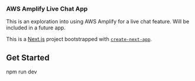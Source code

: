 ### AWS Amplify Live Chat App

This is an exploration into using AWS Amplify for a live chat feature. Will be included in a future app.

This is a [Next.js](https://nextjs.org/) project bootstrapped with [`create-next-app`](https://github.com/vercel/next.js/tree/canary/packages/create-next-app).

## Get Started

npm run dev
